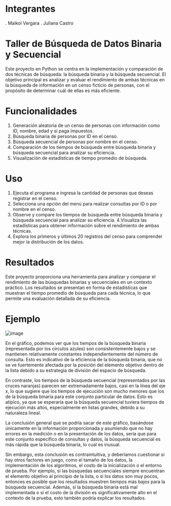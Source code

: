 # Integrantes
. Maikol Vergara
. Juliana Castro

# Taller de Búsqueda de Datos Binaria y Secuencial

Este proyecto en Python se centra en la implementación y comparación de dos técnicas de búsqueda: la búsqueda binaria y la búsqueda secuencial. El objetivo principal es analizar y evaluar el rendimiento de ambas técnicas en la búsqueda de información en un censo ficticio de personas, con el propósito de determinar cuál de ellas es más eficiente.

# Funcionalidades
1. Generación aleatoria de un censo de personas con información como ID, nombre, edad y si paga impuestos.
2. Búsqueda binaria de personas por ID en el censo.
3. Búsqueda secuencial de personas por nombre en el censo.
4. Comparación de los tiempos de búsqueda entre búsqueda binaria y búsqueda secuencial para analizar su eficiencia.
5. Visualización de estadísticas de tiempo promedio de búsqueda.

# Uso
1. Ejecuta el programa e ingresa la cantidad de personas que deseas registrar en el censo.
2. Selecciona una opción del menú para realizar consultas por ID o por nombre en el censo.
3. Observe y compare los tiempos de búsqueda entre búsqueda binaria y búsqueda secuencial para analizar su eficiencia.
4.Visualiza las estadísticas para obtener información sobre el rendimiento de ambas técnicas.
5. Explora los primeros y últimos 20 registros del censo para comprender mejor la distribución de los datos.

# Resultados
Este proyecto proporciona una herramienta para analizar y comparar el rendimiento de las búsquedas binarias y secuenciales en un contexto práctico. Los resultados se presentan en forma de estadísticas que muestran el tiempo promedio de búsqueda para cada técnica, lo que permite una evaluación detallada de su eficiencia.

# Ejemplo
    
![image](https://github.com/pittcam/Reto1/assets/54080930/b883baca-b039-49aa-991c-384ac605f0bd)

En el gráfico, podemos ver que los tiempos de la búsqueda binaria (representada por los círculos azules) son consistentemente bajos y se mantienen relativamente constantes independientemente del número de consulta. Esto es indicativo de la eficiencia de la búsqueda binaria, que no se ve fuertemente afectada por la posición del elemento objetivo dentro de la lista debido a su estrategia de división del espacio de búsqueda.

En contraste, los tiempos de la búsqueda secuencial (representados por las cruces naranjas) parecen ser extremadamente bajos, casi en la línea del eje x, lo que sugiere que los tiempos de ejecución son mucho menores que los de la búsqueda binaria para este conjunto particular de datos. Esto es atípico, ya que se esperaría que la búsqueda secuencial tuviera tiempos de ejecución más altos, especialmente en listas grandes, debido a su naturaleza lineal.

La conclusión general que se podría sacar de este gráfico, basándose únicamente en la información proporcionada y asumiendo que no hay errores en la medición o en la presentación de los datos, sería que para este conjunto específico de consultas y datos, la búsqueda secuencial es más rápida que la búsqueda binaria, lo cual es inusual.

Sin embargo, esta conclusión es contraintuitiva, y deberíamos cuestionar si hay otros factores en juego, como el tamaño de los datos, la implementación de los algoritmos, el costo de la inicialización o el entorno de prueba. Por ejemplo, si las búsquedas secuenciales siempre encuentran el elemento objetivo al principio de la lista, o si los datos son muy pocos, entonces es posible que los resultados muestren tiempos más bajos para la búsqueda secuencial. Además, si la búsqueda binaria está mal implementada o si el costo de la división es significativamente alto en el contexto de la prueba, esto también podría explicar los resultados.
